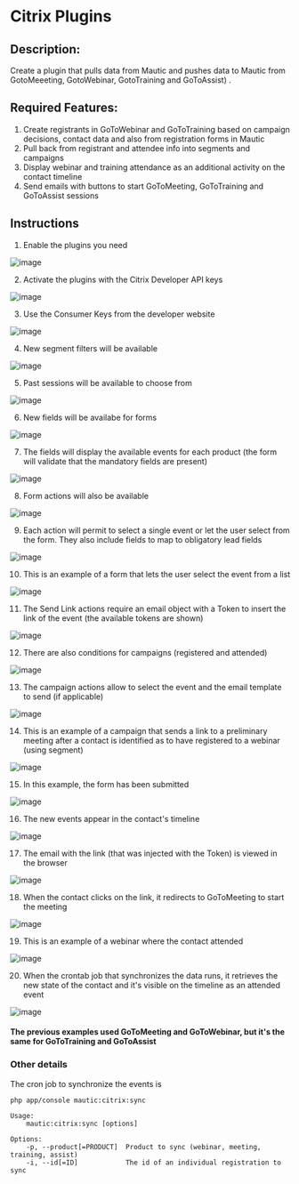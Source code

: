 # Citrix Plugins

## Description:
Create a plugin that pulls data from Mautic and pushes data to Mautic from GotoMeeeting, GotoWebinar, GotoTraining and GoToAssist) .
## Required Features:
1. Create registrants in GoToWebinar and GoToTraining based on campaign decisions, contact data and also from registration forms in Mautic
2. Pull back from registrant and attendee info into segments and campaigns  
3. Display webinar and training attendance as an additional activity on the contact timeline
4. Send emails with buttons to start GoToMeeting, GoToTraining and GoToAssist sessions

## Instructions
1. Enable the plugins you need

![image](https://cloud.githubusercontent.com/assets/2924026/19797584/54467954-9ca9-11e6-8e31-f80f7469fe84.png)

2. Activate the plugins with the Citrix Developer API keys

![image](https://cloud.githubusercontent.com/assets/2924026/19797588/5c6ce640-9ca9-11e6-981c-a98a728e1712.png)

3. Use the Consumer Keys from the developer website

![image](https://cloud.githubusercontent.com/assets/2924026/19797595/612744f0-9ca9-11e6-90b0-566fdff69ef4.png)

4. New segment filters will be available

![image](https://cloud.githubusercontent.com/assets/2924026/19797599/655fb6ce-9ca9-11e6-9d27-9ec295068a1a.png)

5. Past sessions will be available to choose from

![image](https://cloud.githubusercontent.com/assets/2924026/19797600/69dd3604-9ca9-11e6-8212-7a0a383bff34.png)

6. New fields will be availabe for forms

![image](https://cloud.githubusercontent.com/assets/2924026/19798154/9954bf30-9cac-11e6-8173-06acc0ca1fa1.png)

7. The fields will display the available events for each product (the form will validate that the mandatory fields are present)

![image](https://cloud.githubusercontent.com/assets/2924026/19797605/72ec51e4-9ca9-11e6-8416-be31a013c8d1.png)

8. Form actions will also be available

![image](https://cloud.githubusercontent.com/assets/2924026/19797611/7699f9c2-9ca9-11e6-96f5-d90dcafcbd3f.png)

9. Each action will permit to select a single event or let the user select from the form. They also include fields to map to obligatory lead fields

![image](https://cloud.githubusercontent.com/assets/2924026/19797613/7b25eb68-9ca9-11e6-99c7-d9f4053136ac.png)

10. This is an example of a form that lets the user select the event from a list

![image](https://cloud.githubusercontent.com/assets/2924026/19797614/7eea2f02-9ca9-11e6-86dd-c895bb0d65c3.png)

11. The Send Link actions require an email object with a Token to insert the link of the event (the available tokens are shown)

![image](https://cloud.githubusercontent.com/assets/2924026/19797615/82b326f2-9ca9-11e6-9d30-1324b7efd49a.png)

12. There are also conditions for campaigns (registered and attended)

![image](https://cloud.githubusercontent.com/assets/2924026/19797618/8693fb8e-9ca9-11e6-8ae2-44b67f05769e.png)

13. The campaign actions allow to select the event and the email template to send (if applicable)

![image](https://cloud.githubusercontent.com/assets/2924026/19797619/8a501b68-9ca9-11e6-8232-d5c23b9cf445.png)

14. This is an example of a campaign that sends a link to a preliminary meeting after a contact is identified as to have registered to a webinar (using segment)

![image](https://cloud.githubusercontent.com/assets/2924026/19797623/8d7b1252-9ca9-11e6-9370-b3f05cc08ee1.png)

15. In this example, the form has been submitted

![image](https://cloud.githubusercontent.com/assets/2924026/19797632/9122e614-9ca9-11e6-991c-70b2033ea6c9.png)

16. The new events appear in the contact's timeline

![image](https://cloud.githubusercontent.com/assets/2924026/19797638/9484bb7a-9ca9-11e6-9a18-62eab010378e.png)

17. The email with the link (that was injected with the Token) is viewed in the browser

![image](https://cloud.githubusercontent.com/assets/2924026/19797642/986c9c30-9ca9-11e6-9233-5e826f2520b9.png)

18. When the contact clicks on the link, it redirects to GoToMeeting to start the meeting

![image](https://cloud.githubusercontent.com/assets/2924026/19797644/9c6e43ce-9ca9-11e6-8f45-ec36b19502fa.png)

19. This is an example of a webinar where the contact attended

![image](https://cloud.githubusercontent.com/assets/2924026/19797647/a012bfb4-9ca9-11e6-8d27-92edfb071bfb.png)

20. When the crontab job that synchronizes the data runs, it retrieves the new state of the contact and it's visible on the timeline as an attended event

![image](https://cloud.githubusercontent.com/assets/2924026/19797652/a435ee36-9ca9-11e6-9936-17cd19384452.png)

#### The previous examples used GoToMeeting and GoToWebinar, but it's the same for GoToTraining and GoToAssist

### Other details
The cron job to synchronize the events is

    php app/console mautic:citrix:sync

    Usage:
        mautic:citrix:sync [options]

    Options:
        -p, --product[=PRODUCT]  Product to sync (webinar, meeting, training, assist)
        -i, --id[=ID]            The id of an individual registration to sync
